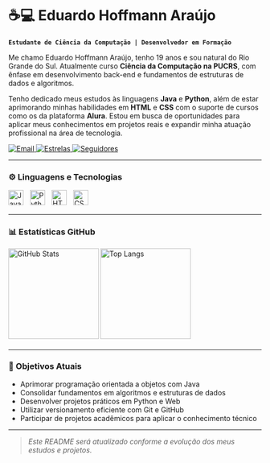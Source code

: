 # ☕💻 Eduardo Hoffmann Araújo

**`Estudante de Ciência da Computação | Desenvolvedor em Formação`**

Me chamo Eduardo Hoffmann Araújo, tenho 19 anos e sou natural do Rio Grande do Sul. Atualmente curso **Ciência da Computação na PUCRS**, com ênfase em desenvolvimento back-end e fundamentos de estruturas de dados e algoritmos.

Tenho dedicado meus estudos às linguagens **Java** e **Python**, além de estar aprimorando minhas habilidades em **HTML** e **CSS** com o suporte de cursos como os da plataforma **Alura**. Estou em busca de oportunidades para aplicar meus conhecimentos em projetos reais e expandir minha atuação profissional na área de tecnologia.

<p align="left">
    <a href="mailto:eduardo.hoffmann1010@gmail.com">
        <img 
            alt="Email" 
            title="Entre em contato por email" 
            src="https://img.shields.io/badge/-Email-%23333?style=for-the-badge&logo=gmail&logoColor=white"
        />
    </a>
    <a href="https://github.com/theeduardohoffmann?tab=repositories&sort=stargazers">
        <img 
            alt="Estrelas" 
            title="Total de estrelas GitHub" 
            src="https://custom-icon-badges.demolab.com/github/stars/theeduardohoffmann?color=55960c&style=for-the-badge&labelColor=2c2c2c&logo=star&label=Estrelas"
        />
    </a>
    <a href="https://github.com/theeduardohoffmann?tab=followers">
        <img 
            alt="Seguidores" 
            title="Me siga no GitHub" 
            src="https://custom-icon-badges.demolab.com/github/followers/theeduardohoffmann?color=236ad3&labelColor=2c2c2c&style=for-the-badge&logo=github&label=Seguidores&logoColor=white"
        />
    </a>
</p>

---

### ⚙️ Linguagens e Tecnologias

<img 
    align="left" 
    alt="Java"
    title="Java" 
    width="30px" 
    style="padding-right: 10px;" 
    src="https://cdn.jsdelivr.net/gh/devicons/devicon/icons/java/java-original.svg" 
/>
<img 
    align="left" 
    alt="Python" 
    title="Python"
    width="30px" 
    style="padding-right: 10px;" 
    src="https://cdn.jsdelivr.net/gh/devicons/devicon/icons/python/python-original.svg" 
/>
<img 
    align="left" 
    alt="HTML"
    title="HTML" 
    width="30px" 
    style="padding-right: 10px;" 
    src="https://cdn.jsdelivr.net/gh/devicons/devicon/icons/html5/html5-original.svg" 
/>
<img 
    align="left" 
    alt="CSS" 
    title="CSS"
    width="30px" 
    style="padding-right: 10px;" 
    src="https://cdn.jsdelivr.net/gh/devicons/devicon/icons/css3/css3-original.svg" 
/>

<br/>
<br/>

---

### 📊 Estatísticas GitHub

<p>
  <img 
    align="left" 
    alt="GitHub Stats" 
    height="180" 
    src="https://github-readme-stats.vercel.app/api?username=theeduardohoffmann&show_icons=true&theme=tokyonight&include_all_commits=true&locale=pt-br" 
  />
  <img 
    align="left" 
    alt="Top Langs" 
    height="180" 
    src="https://github-readme-stats.vercel.app/api/top-langs/?username=theeduardohoffmann&theme=tokyonight&layout=compact&custom_title=Tecnologias&langs_count=8" 
  />
</p>

<br/><br/><br/><br/><br/><br/><br/><br/><br/><br/><br/>

---

### 🎯 Objetivos Atuais

- Aprimorar programação orientada a objetos com Java  
- Consolidar fundamentos em algoritmos e estruturas de dados  
- Desenvolver projetos práticos em Python e Web  
- Utilizar versionamento eficiente com Git e GitHub  
- Participar de projetos acadêmicos para aplicar o conhecimento técnico

---

> *Este README será atualizado conforme a evolução dos meus estudos e projetos.*
